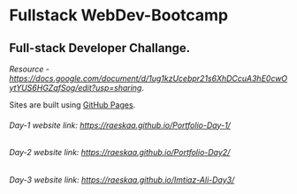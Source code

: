 # Fullstack WebDev-Bootcamp

## Full-stack Developer Challange.
*Resource - https://docs.google.com/document/d/1ug1kzUcebpr21s6XhDCcuA3hE0cwOytYUS6HGZqfSog/edit?usp=sharing*.

Sites are built using [GitHub Pages](https://pages.github.com/).

###### Day-1 website link: https://raeskaa.github.io/Portfolio-Day-1/ 
###### Day-2 website link: https://raeskaa.github.io/Portfolio-Day2/ 
###### Day-3 website link: https://raeskaa.github.io/Imtiaz-Ali-Day3/

